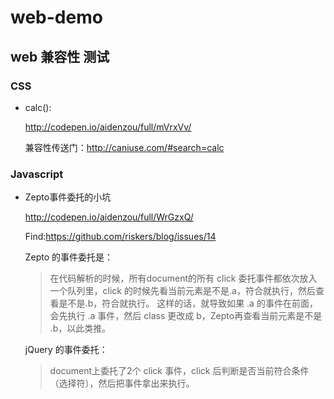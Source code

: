 # web-demo

## web 兼容性 测试

### CSS

- calc():

  http://codepen.io/aidenzou/full/mVrxVv/
  
  兼容性传送门：http://caniuse.com/#search=calc

### Javascript

- Zepto事件委托的小坑

  http://codepen.io/aidenzou/full/WrGzxQ/
  
  Find:https://github.com/riskers/blog/issues/14
  
  Zepto 的事件委托是：
  
  > 在代码解析的时候，所有document的所有 click 委托事件都依次放入一个队列里，click 的时候先看当前元素是不是.a，符合就执行，然后查看是不是.b，符合就执行。
  这样的话，就导致如果 .a 的事件在前面，会先执行 .a 事件，然后 class 更改成 b，Zepto再查看当前元素是不是 .b，以此类推。
  
  jQuery 的事件委托：
  
  > document上委托了2个 click 事件，click 后判断是否当前符合条件（选择符），然后把事件拿出来执行。



